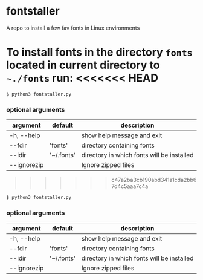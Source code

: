 # fontstaller
A repo to install a few fav fonts in Linux environments

To install fonts in the directory `fonts` located in current directory to `~./fonts` run:
<<<<<<< HEAD
=======

```bash
$ python3 fontstaller.py
```

### optional arguments

|  argument     | default     | description                                |
|  --------     | -------     | -----------                                |
|  -h, --help   |             | show help message and exit                 |
|  --fdir       | 'fonts'     | directory containing fonts                 |
|  --idir       | '~/.fonts'  | directory in which fonts will be installed |
|  --ignorezip  |             | Ignore zipped files                        |
>>>>>>> c47a2ba3cb190abd341a1cda2bb67d4c5aaa7c4a

```bash
$ python3 fontstaller.py
```

### optional arguments

|  argument     | default     | description                                |
|  --------     | -------     | -----------                                |
|  -h, --help   |             | show help message and exit                 |
|  --fdir       | 'fonts'     | directory containing fonts                 |
|  --idir       | '~/.fonts'  | directory in which fonts will be installed |
|  --ignorezip  |             | Ignore zipped files                        |
